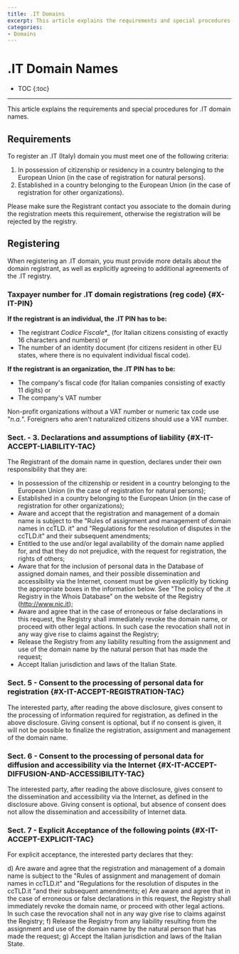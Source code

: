 ```yaml
---
title: .IT Domains
excerpt: This article explains the requirements and special procedures for .it domain names.
categories:
- Domains
---
```


# .IT Domain Names

* TOC
{:toc}

---

This article explains the requirements and special procedures for .IT domain names.


## Requirements

To register an .IT (Italy) domain you must meet one of the following criteria:

1. In possession of citizenship or residency in a country belonging to the European Union (in the case of registration for natural persons).
1. Established in a country belonging to the European Union (in the case of registration for other organizations).

Please make sure the Registrant contact you associate to the domain during the registration meets this requirement, otherwise the registration will be rejected by the registry.


## Registering

When registering an .IT domain, you must provide more details about the domain registrant, as well as explicitly agreeing to additional agreements of the .IT registry.

### Taxpayer number for .IT domain registrations (reg code) {#X-IT-PIN}

**If the registrant is an individual, the .IT PIN has to be:**

- The registrant _Codice Fiscale_*_ (for Italian citizens consisting of exactly 16 characters and numbers) or
- The number of an identity document (for citizens resident in other EU states, where there is no equivalent individual fiscal code).

**If the registrant is an organization, the .IT PIN has to be:**

- The company's fiscal code (for Italian companies consisting of exactly 11 digits) or
- The company's VAT number

Non-profit organizations without a VAT number or numeric tax code use "_n.a._". Foreigners who aren't naturalized citizens should use a VAT number.

### Sect. - 3. Declarations and assumptions of liability {#X-IT-ACCEPT-LIABILITY-TAC}

The Registrant of the domain name in question, declares under their own responsibility that they are:

- In possession of the citizenship or resident in a country belonging to the European Union (in the case of registration for natural persons);
- Established in a country belonging to the European Union (in the case of registration for other organizations);
- Aware and accept that the registration and management of a domain name is subject to the "Rules of assignment and management of domain names in ccTLD. it" and "Regulations for the resolution of disputes in the ccTLD.it" and their subsequent amendments;
- Entitled to the use and/or legal availability of the domain name applied for, and that they do not prejudice, with the request for registration, the rights of others;
- Aware that for the inclusion of personal data in the Database of assigned domain names, and their possible dissemination and accessibility via the Internet, consent must be given explicitly by ticking the appropriate boxes in the information below. See "The policy of the .it Registry in the Whois Database" on the website of the Registry (http://www.nic.it);
- Aware and agree that in the case of erroneous or false declarations in this request, the Registry shall immediately revoke the domain name, or proceed with other legal actions. In such case the revocation shall not in any way give rise to claims against the Registry;
- Release the Registry from any liability resulting from the assignment and use of the domain name by the natural person that has made the request;
- Accept Italian jurisdiction and laws of the Italian State.

### Sect. 5 - Consent to the processing of personal data for registration {#X-IT-ACCEPT-REGISTRATION-TAC}

The interested party, after reading the above disclosure, gives consent to the processing of information required for registration, as defined in the above disclosure. Giving consent is optional, but if no consent is given, it will not be possible to finalize the registration, assignment and management of the domain name.

### Sect. 6 - Consent to the processing of personal data for diffusion and accessibility via the Internet {#X-IT-ACCEPT-DIFFUSION-AND-ACCESSIBILITY-TAC}

The interested party, after reading the above disclosure, gives consent to the dissemination and accessibility via the Internet, as defined in the disclosure above. Giving consent is optional, but absence of consent does not allow the dissemination and accessibility of Internet data.

### Sect. 7 - Explicit Acceptance of the following points {#X-IT-ACCEPT-EXPLICIT-TAC}

For explicit acceptance, the interested party declares that they:

d) Are aware and agree that the registration and management of a domain name is subject to the "Rules of assignment and management of domain names in ccTLD.it" and "Regulations for the resolution of disputes in the ccTLD.it "and their subsequent amendments;
e) Are aware and agree that in the case of erroneous or false declarations in this request, the Registry shall immediately revoke the domain name, or proceed with other legal actions. In such case the revocation shall not in any way give rise to claims against the Registry;
f) Release the Registry from any liability resulting from the assignment and use of the domain name by the natural person that has made the request;
g) Accept the Italian jurisdiction and laws of the Italian State.
